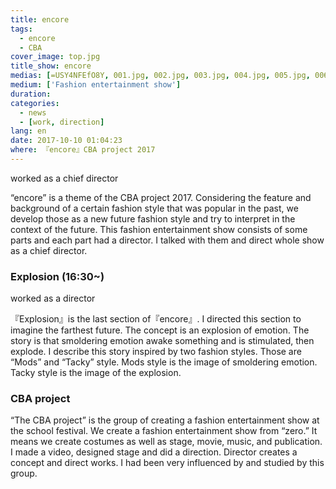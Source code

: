 ```yaml
---
title: encore
tags:
  - encore
  - CBA
cover_image: top.jpg
title_show: encore
medias: [=USY4NFEfO8Y, 001.jpg, 002.jpg, 003.jpg, 004.jpg, 005.jpg, 006.jpg]
medium: ['Fashion entertainment show']
duration:
categories:
  - news
  - [work, direction]
lang: en
date: 2017-10-10 01:04:23
where: 『encore』CBA project 2017
---
```

 <p>worked as a chief director</p>
<p>“encore” is a theme of the CBA project 2017. Considering the feature and background of a certain fashion style that was popular in the past, we develop those as a new future fashion style and try to interpret in the context of the future. This fashion entertainment show consists of some parts and each part had a director. I talked with them and direct whole show as a chief director.
</p>
<h3>Explosion (16:30~)</h3>
<p>worked as a director</p>
<p>『Explosion』is the last section of『encore』. I directed this section to imagine the farthest future.  The concept is an explosion of emotion. The story is that smoldering emotion awake something and is stimulated, then explode. I describe this story inspired by two fashion styles. Those are “Mods” and “Tacky” style. Mods style is the image of smoldering emotion. Tacky style is the image of the explosion.
</p>

<h3>CBA project</h3>
<p>“The CBA project” is the group of creating a fashion entertainment show at the school festival. We create a fashion entertainment show from “zero.” It means we create costumes as well as stage, movie, music, and publication. I made a video, designed stage and did a direction. Director creates a concept and direct works. I had been very influenced by and studied by this group.
</p>
<!--
# Tag Plugins
## Image
{% img [class names] /path/to/image [width] [height] "title text 'alt text'" %}

## Link
{% link text url [external] [title] %}

## YouTube
{% youtube video_id %}

## Vimeo
{% vimeo video_id [width] [height] %}

<!-- more -->
